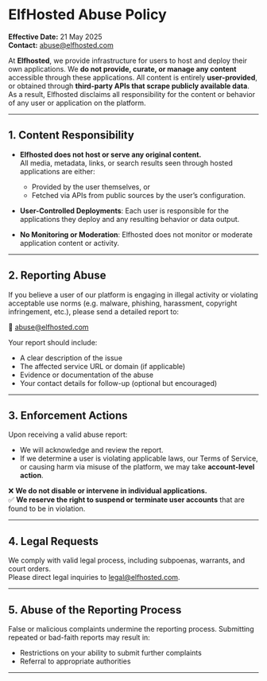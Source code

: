 # ElfHosted Abuse Policy

**Effective Date:** 21 May 2025  
**Contact:** [abuse@elfhosted.com](mailto:abuse@elfhosted.com)

At **Elfhosted**, we provide infrastructure for users to host and deploy their own applications. We **do not provide, curate, or manage any content** accessible through these applications. All content is entirely **user-provided**, or obtained through **third-party APIs that scrape publicly available data**. As a result, Elfhosted disclaims all responsibility for the content or behavior of any user or application on the platform.

---

## 1. Content Responsibility

- **Elfhosted does not host or serve any original content.**  
  All media, metadata, links, or search results seen through hosted applications are either:
  - Provided by the user themselves, or
  - Fetched via APIs from public sources by the user’s configuration.

- **User-Controlled Deployments**: Each user is responsible for the applications they deploy and any resulting behavior or data output.

- **No Monitoring or Moderation**: Elfhosted does not monitor or moderate application content or activity.

---

## 2. Reporting Abuse

If you believe a user of our platform is engaging in illegal activity or violating acceptable use norms (e.g. malware, phishing, harassment, copyright infringement, etc.), please send a detailed report to:

📧 [abuse@elfhosted.com](mailto:abuse@elfhosted.com)

Your report should include:

- A clear description of the issue  
- The affected service URL or domain (if applicable)  
- Evidence or documentation of the abuse  
- Your contact details for follow-up (optional but encouraged)

---

## 3. Enforcement Actions

Upon receiving a valid abuse report:

- We will acknowledge and review the report.
- If we determine a user is violating applicable laws, our Terms of Service, or causing harm via misuse of the platform, we may take **account-level action**.

❌ **We do not disable or intervene in individual applications.**  
✅ **We reserve the right to suspend or terminate user accounts** that are found to be in violation.

---

## 4. Legal Requests

We comply with valid legal process, including subpoenas, warrants, and court orders.  
Please direct legal inquiries to [legal@elfhosted.com](mailto:legal@elfhosted.com).

---

## 5. Abuse of the Reporting Process

False or malicious complaints undermine the reporting process. Submitting repeated or bad-faith reports may result in:

- Restrictions on your ability to submit further complaints  
- Referral to appropriate authorities

---

